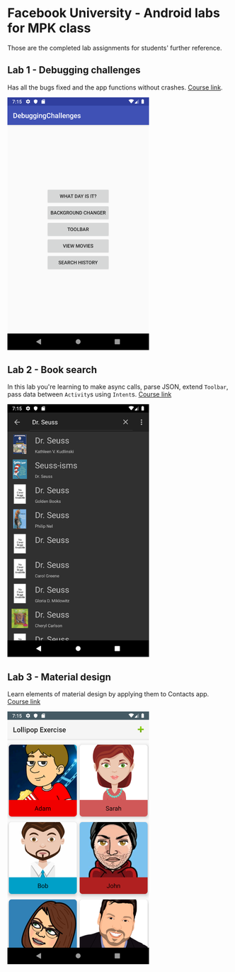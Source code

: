 # Facebook University - Android labs for MPK class
Those are the completed lab assignments for students' further reference. 

## Lab 1 - Debugging challenges 
Has all the bugs fixed and the app functions without crashes. [Course link](https://courses.codepath.com/courses/android_university_fast_track/unit/3#!exercises).

<img src="lab-1-debugging.png" width=320 />

## Lab 2 - Book search
In this lab you're learning to make async calls, parse JSON, extend `Toolbar`, pass data between `Activity`s using `Intent`s. [Course link](https://courses.codepath.com/courses/android_university_fast_track/unit/5#!exercises)

<img src="lab-2-book-search.png" width=320 />

## Lab 3 - Material design
Learn elements of material design by applying them to Contacts app. [Course link](https://courses.codepath.com/courses/android_university_fast_track/unit/7#!exercises)

<img src="lab-3-material-design.png" width=320 />
